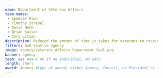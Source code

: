 ```yaml
---
name: Department of Veterans Affairs
team-names: 
 - Spencer Mion
 - Timothy Strebel
 - David Hook
 - Brian Kaiser
 - Cory Litson
description: Reduced the amount of time it takes for veterans to receive eyeglasses through technology process improvement. Eyeglass orders that previously took a full day to complete can now be completed in minutes, impacting more than 280,000 Veterans. 
filters: GoG-team va agency
image: agency/Veterans_Affairs_Department_Seal.png
banner: agency
team: yes #mark no if an individual, NO CAPS 
length: short
award: Agency #type of award, either Agency, Council, or President's; this is case sensitive so make sure to match the options listed exactly. This section generates the format of the card
---
```

